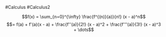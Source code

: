 #Calculus #Calculus2 

$$f(x) = \sum_{n=0}^{\infty} \frac{f^{(n)}(a)}{n!} (x - a)^n$$
$$= f(a) + f'(a)(x - a) + \frac{f''(a)}{2!} (x - a)^2 + \frac{f'''(a)}{3!} (x - a)^3 + \dots$$

